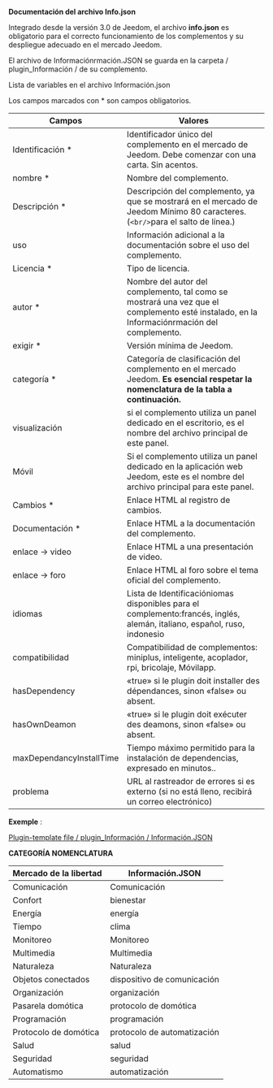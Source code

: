 **Documentación del archivo Info.json**

Integrado desde la versión 3.0 de Jeedom, el archivo **info.json** es obligatorio para el correcto funcionamiento de los complementos y su despliegue adecuado en el mercado Jeedom.

El archivo de Informaciónrmación.JSON se guarda en la carpeta / plugin_Información / de su complemento.

Lista de variables en el archivo Información.json

Los campos marcados con * son campos obligatorios.

Campos                   | Valores                                                                                                                   |
------------------------ | ------------------------------------------------------------------------------------------------------------------------- |
Identificación *                     | Identificador único del complemento en el mercado de Jeedom. Debe comenzar con una carta. Sin acentos.                             |
nombre *                   | Nombre del complemento.                                                                                                            |
Descripción *            | Descripción del complemento, ya que se mostrará en el mercado de Jeedom Mínimo 80 caracteres. (` <br/> `para el salto de línea.)                                  |                                                                                     |
uso                    | Información adicional a la documentación sobre el uso del complemento.                                                    |
Licencia *                | Tipo de licencia.                                                                                                          |
autor *                 | Nombre del autor del complemento, tal como se mostrará una vez que el complemento esté instalado, en la Informaciónrmación del complemento.         |
exigir *                | Versión mínima de Jeedom.                                                                                                |
categoría *               | Categoría de clasificación del complemento en el mercado Jeedom. **Es esencial respetar la nomenclatura de la tabla a continuación.** |
visualización                  | si el complemento utiliza un panel dedicado en el escritorio, es el nombre del archivo principal de este panel.                    |
Móvil                   | Si el complemento utiliza un panel dedicado en la aplicación web Jeedom, este es el nombre del archivo principal para este panel.   |
Cambios *              | Enlace HTML al registro de cambios.                                                                                              |
Documentación *          | Enlace HTML a la documentación del complemento.                                                                                |
enlace -> video               | Enlace HTML a una presentación de video.                                                                                 |
enlace -> foro               | Enlace HTML al foro sobre el tema oficial del complemento.                                                                  |
idiomas                | Lista de Identificacióniomas disponibles para el complemento:francés, inglés, alemán, italiano, español, ruso, indonesio            |
compatibilidad            | Compatibilidad de complementos: miniplus, inteligente, acoplador, rpi, bricolaje, Móvilapp.                                                   |
hasDependency            | «true» si le plugin doit installer des dépendances, sinon «false» ou absent.                                              |
hasOwnDeamon             | «true» si le plugin doit exécuter des deamons, sinon «false» ou absent.                                                   |
maxDependancyInstallTime | Tiempo máximo permitido para la instalación de dependencias, expresado en minutos..                                            |
problema                    | URL al rastreador de errores si es externo (si no está lleno, recibirá un correo electrónico)

**Exemple** :

[Plugin-template file / plugin_Información / Información.JSON](https://github.com/jeedom/plugin-template/blob/master/plugin_info/info.json)




**CATEGORÍA NOMENCLATURA**

Mercado de la libertad         | Información.JSON               |
--------------------- | ----------------------- |
Comunicación         | Comunicación           |
Confort               | bienestar                |
Energía               | energía                  |
Tiempo                 | clima                 |
Monitoreo            | Monitoreo              |
Multimedia            | Multimedia              |
Naturaleza                | Naturaleza                  |
Objetos conectados      | dispositivo de comunicación     |
Organización          | organización            |
Pasarela domótica  | protocolo de domótica|
Programación         | programación             |
Protocolo de domótica   | protocolo de automatización     |
Salud                 | salud                  |
Seguridad              | seguridad                |
Automatismo           | automatización          |


   


  


  


  

    


   




